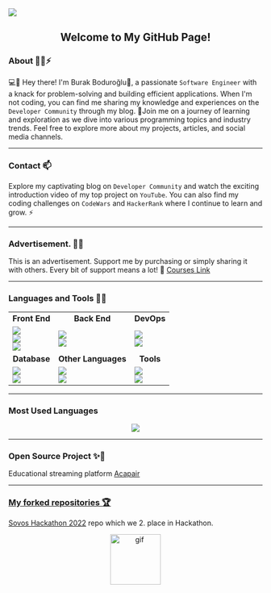 <img src="https://media.giphy.com/headers/GitHub/w8ZJLtJbmuph.gif"/>

<div align="center"> 
    <h2>
        Welcome to My GitHub Page!
    </h2>
</div>

### About :technologist:⚡

💻📱 Hey there! I'm Burak Boduroğlu👋, a passionate `Software Engineer` with a knack for problem-solving and building efficient applications. When I'm not coding, you can find me sharing my knowledge and experiences on the `Developer Community` through my blog. 📝Join me on a journey of learning and exploration as we dive into various programming topics and industry trends. Feel free to explore more about my projects, articles, and social media channels.

<hr>

### Contact 📫

Explore my captivating blog on `Developer Community` and watch the exciting introduction video of my top project on `YouTube`. You can also find my coding challenges on `CodeWars` and `HackerRank` where I continue to learn and grow. ⚡

<hr>

### Advertisement. 📢🚀 
This is an advertisement. Support me by purchasing or simply sharing it with others. Every bit of support means a lot! 🎉
<a href="https://burakboduroglu.gumroad.com/" target="_blank">Courses Link</a>
     
<hr>

### Languages and Tools 🌱🔭

<div align="center">
    <table>
        <tr>
            <td align="center"><b>Front End</b></td>
            <td align="center"><b>Back End</b></td>
            <td align="center"><b>DevOps</b></td>
        </tr>
        <tr>
            <td>
                <a href="https://skillicons.dev">
                    <img src="https://skillicons.dev/icons?i=js,ts,nextjs" /><br/>
                    <img src="https://skillicons.dev/icons?i=react,vite,figma" /><br/>
                    <img src="https://skillicons.dev/icons?i=tailwind,bootstrap" />
                </a>
            </td>
            <td>
                <a href="https://skillicons.dev">
                    <img src="https://skillicons.dev/icons?i=nodejs,express,bun" /><br/>
                    <img src="https://skillicons.dev/icons?i=java,spring,hibernate" />
                </a>
            </td>
            <td>
                <a href="https://skillicons.dev">
                    <img src="https://skillicons.dev/icons?i=docker,git" /><br/>
                    <img src="https://skillicons.dev/icons?i=bitbucket,github" />
                </a>
            </td>
        </tr>
        <tr>
            <td align="center"><b>Database</b></td>
            <td align="center"><b>Other Languages</b></td>
            <td align="center"><b>Tools</b></td>
        </tr>
        <tr>
            <td>
                <a href="https://skillicons.dev">
                    <img src="https://skillicons.dev/icons?i=postgres,mongodb,prisma" /><br/>
                    <img src="https://skillicons.dev/icons?i=mysql,redis," />
                </a>
            </td>
            <td>
                <a href="https://skillicons.dev">
                    <img src="https://skillicons.dev/icons?i=python,go" /><br/>
                    <img src="https://skillicons.dev/icons?i=cs" />
                </a>
            </td>
            <td>
                <a href="https://skillicons.dev">
                    <img src="https://skillicons.dev/icons?i=vscode,postman" /><br/>
                    <img src="https://skillicons.dev/icons?i=idea,webstorm" />
                </a>
            </td>
        </tr>
    </table>
</div>

<hr>

### Most Used Languages

<p align="center">
     <a href="https://github.com/anuraghazra/github-readme-stats">
       <img src="https://github-readme-stats.vercel.app/api/top-langs/?username=burakboduroglu&layout=compact&theme=transparent&hide=ejs,html,css,scss" />
    </a>
</p>

<hr>

### Open Source Project ✨🤝

Educational streaming platform <a href="https://github.com/Acapair"> Acapair

<hr>

### My forked repositories :trophy:

<a href="https://github.com/burakboduroglu/SovosHackathon2022"> Sovos Hackathon 2022</a> repo which we 2. place in Hackathon.

<div align="center"> 
    <img src="https://github.githubassets.com/assets/mona-loading-dark-7701a7b97370.gif" alt="gif" width="100" height="100"/>
</div>
